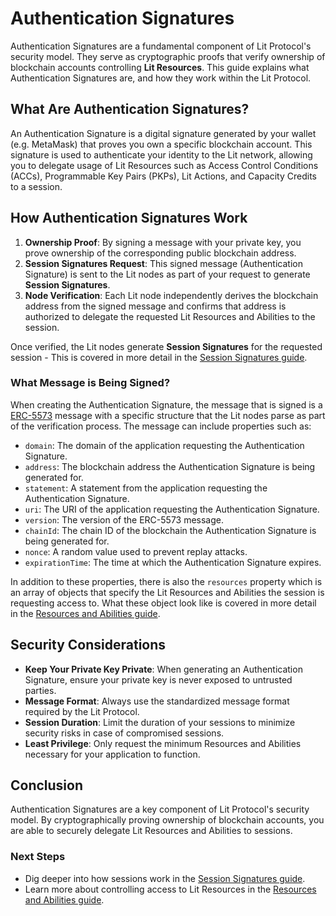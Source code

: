 # Authentication Signatures

Authentication Signatures are a fundamental component of Lit Protocol's security model. They serve as cryptographic proofs that verify ownership of blockchain accounts controlling **Lit Resources**. This guide explains what Authentication Signatures are, and how they work within the Lit Protocol.

## What Are Authentication Signatures?

An Authentication Signature is a digital signature generated by your wallet (e.g. MetaMask) that proves you own a specific blockchain account. This signature is used to authenticate your identity to the Lit network, allowing you to delegate usage of Lit Resources such as Access Control Conditions (ACCs), Programmable Key Pairs (PKPs), Lit Actions, and Capacity Credits to a session.

## How Authentication Signatures Work

1. **Ownership Proof**: By signing a message with your private key, you prove ownership of the corresponding public blockchain address.
2. **Session Signatures Request**: This signed message (Authentication Signature) is sent to the Lit nodes as part of your request to generate **Session Signatures**.
3. **Node Verification**: Each Lit node independently derives the blockchain address from the signed message and confirms that address is authorized to delegate the requested Lit Resources and Abilities to the session.

Once verified, the Lit nodes generate **Session Signatures** for the requested session - This is covered in more detail in the [Session Signatures guide](./session-sigs).

### What Message is Being Signed?

When creating the Authentication Signature, the message that is signed is a [ERC-5573](https://eips.ethereum.org/EIPS/eip-5573) message with a specific structure that the Lit nodes parse as part of the verification process. The message can include properties such as:

- `domain`: The domain of the application requesting the Authentication Signature.
- `address`: The blockchain address the Authentication Signature is being generated for.
- `statement`: A statement from the application requesting the Authentication Signature.
- `uri`: The URI of the application requesting the Authentication Signature.
- `version`: The version of the ERC-5573 message.
- `chainId`: The chain ID of the blockchain the Authentication Signature is being generated for.
- `nonce`: A random value used to prevent replay attacks.
- `expirationTime`: The time at which the Authentication Signature expires.

In addition to these properties, there is also the `resources` property which is an array of objects that specify the Lit Resources and Abilities the session is requesting access to. What these object look like is covered in more detail in the [Resources and Abilities guide](./resources-and-abilities).

## Security Considerations

- **Keep Your Private Key Private**: When generating an Authentication Signature, ensure your private key is never exposed to untrusted parties.
- **Message Format**: Always use the standardized message format required by the Lit Protocol.
- **Session Duration**: Limit the duration of your sessions to minimize security risks in case of compromised sessions.
- **Least Privilege**: Only request the minimum Resources and Abilities necessary for your application to function.

## Conclusion

Authentication Signatures are a key component of Lit Protocol's security model. By cryptographically proving ownership of blockchain accounts, you are able to securely delegate Lit Resources and Abilities to sessions.

### Next Steps

- Dig deeper into how sessions work in the [Session Signatures guide](./session-sigs).
- Learn more about controlling access to Lit Resources in the [Resources and Abilities guide](./resources-and-abilities).